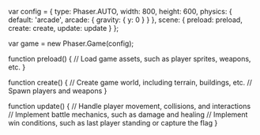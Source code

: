 var config = {
  type: Phaser.AUTO,
  width: 800,
  height: 600,
  physics: {
    default: 'arcade',
    arcade: {
      gravity: { y: 0 }
    }
  },
  scene: {
    preload: preload,
    create: create,
    update: update
  }
};

var game = new Phaser.Game(config);

function preload() {
  // Load game assets, such as player sprites, weapons, etc.
}

function create() {
  // Create game world, including terrain, buildings, etc.
  // Spawn players and weapons
}

function update() {
  // Handle player movement, collisions, and interactions
  // Implement battle mechanics, such as damage and healing
  // Implement win conditions, such as last player standing or capture the flag
}
